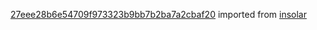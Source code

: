 [27eee28b6e54709f973323b9bb7b2ba7a2cbaf20](https://github.com/insolar/insolar/commit/27eee28b6e54709f973323b9bb7b2ba7a2cbaf20) imported from [insolar](https://github.com/insolar/insolar)
